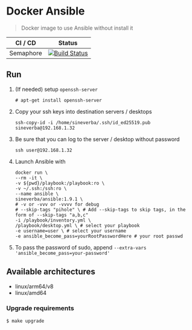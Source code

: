 Docker Ansible
==============

> Docker image to use Ansible without install it

| CI / CD | Status |
| ------- | ------ |
| Semaphore | [![Build Status](https://sineverba.semaphoreci.com/badges/docker-ansible/branches/master.svg?style=shields&key=a831bec4-7adb-49ad-ae54-9d049cc802e9)](https://sineverba.semaphoreci.com/projects/docker-ansible) |


## Run

1. (If needed) setup `openssh-server`

	`# apt-get install openssh-server`

1. Copy your ssh keys into destination servers / desktops

    `ssh-copy-id -i /home/sineverba/.ssh/id_ed25519.pub sineverba@192.168.1.32`


2. Be sure that you can log to the server / desktop without password

    `ssh user@192.168.1.32`

3. Launch Ansible with

    ```shell
    docker run \
	--rm -it \
	-v ${pwd}/playbook:/playbook:ro \
	-v ~/.ssh:/ssh:ro \
	--name ansible \
	sineverba/ansible:1.9.1 \
	# -v or -vvv or -vvvv for debug
	# --skip-tags "pihole" \ # Add --skip-tags to skip tags, in the form of --skip-tags "a,b,c"
	-i /playbook/inventory.yml \
	/playbook/desktop.yml \ # select your playbook
	-e username=user \ # select your username
	-e ansible_become_pass=yourRootPasswordHere # your root passwd
    ```

3. To pass the password of sudo, append `--extra-vars 'ansible_become_pass=your-password'`

## Available architectures

+ linux/arm64/v8
+ linux/amd64


### Upgrade requirements
`$ make upgrade`
